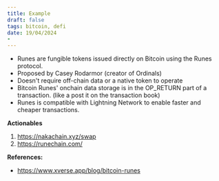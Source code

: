 ```yaml
---
title: Example 
draft: false
tags: bitcoin, defi
date: 19/04/2024
- 
--- 
```


- Runes are fungible tokens issued directly on Bitcoin using the Runes protocol. 
- Proposed by Casey Rodarmor (creator of Ordinals)
- Doesn't require off-chain data or a native token to operate 
- Bitcoin Runes' onchain data storage is in the OP_RETURN part of a transaction. (like a post it on the transaction book)
- Runes is compatible with Lightning Network to enable faster and cheaper transactions. 

**Actionables**
1. https://nakachain.xyz/swap
2. https://runechain.com/

**References:** 
- https://www.xverse.app/blog/bitcoin-runes